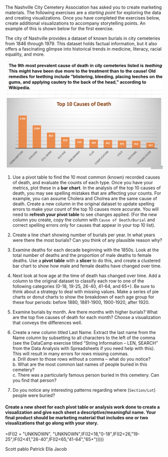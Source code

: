 The Nashville City Cemetery Association has asked you to create marketing materials. The following exercises are a _starting point_ for exploring the data and creating visualizations. Once you have completed the exercises below, create additional visualizations to accompany storytelling points. An example of this is shown below for the first exercise.

The city of Nashville provides a dataset of known burials in city cemeteries from 1846 through 1979. This dataset holds factual information, but it also offers a fascinating glimpse into historical trends in medicine, literacy, racial equality, and more.

![top 10 causes](assets/top_10_death_causes.png)

1.	Use a pivot table to find the 10 most common (known) recorded causes of death, and evaluate the counts of each type. Once you have your metrics, plot these in a **bar chart**. In the analysis of the top 10 causes of death, you may see spelling mistakes that are affecting your counts. For example, you can assume Cholera and Cholrea are the same cause of death. Create a new column in the original dataset to update spelling errors to make your count of the top 10 causes more accurate. You will need to **refresh your pivot table** to see changes applied. (For the new column you create, copy the column with `Cause of Death/Burial` and correct spelling errors only for causes that appear in your top 10 list).

2.	Create a line chart showing number of burials per year. In what years were there the most burials? Can you think of any plausible reason why?

3. Examine deaths for each decade beginning with the 1850s. Look at the total number of deaths and the proportion of male deaths to female deaths. Use a **pivot table** with a **slicer** to do this, and create a clustered bar chart to show how male and female deaths have changed over time.

4. Next look at how age at the time of death has changed over time. Add a column to the original dataset to classify each row to one of the following categories (0-18, 19-25, 26-40, 41-64, and 65+). Be sure to think about a strategy to deal with missing values. Make a series of pie charts or donut charts to show the breakdown of each age group for these four periods: before 1880, 1881-1900, 1900-1920, after 1920.

5. Examine burials by month. Are there months with higher burials? What are the top five causes of death for each month? Choose a visualization that conveys the differences well.

6. Create a new column titled Last Name. Extract the last name from the Name column by subsetting to all characters to the left of the comma (see the DataCamp exercise titled “String Information – LEN, SEARCH” from the Data Analysis with Spreadsheets if you need help with this). This will result in many errors for rows missing commas.   
    a. 	Drill down to those rows without a comma – what do you notice?  
    b.	What are the most common last names of people buried in this cemetery?  
    c.	There was a particularly famous person buried in this cemetery. Can you find that person?

7. Do you notice any interesting patterns regarding where (`Section/Lot`) people were buried?


#### Create a new sheet for each pivot table or analysis work done to create a visualization and give each sheet a descriptive/meaningful name. Your final product should be marketing material that includes one or two visualizations that go along with your story. 

=IF(I2 = "UNKNOWN", "UNKNOWN",IF(I2<18,"0-18",IF(I2<26,"19-25",IF(I2<41,"26-40",IF(I2<65,"41-64","65+")))))

Scott
pablo
Patrick
Ella
Jacob